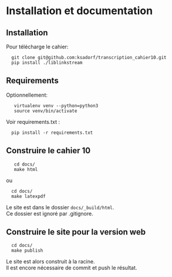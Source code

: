 # Installation et documentation


## Installation


Pour télécharge le cahier: 

```
  git clone git@github.com:ksadorf/transcription_cahier10.git  
  pip install ./liblinkstream  
 ```


## Requirements

Optionnellement:

```
   virtualenv venv --python=python3
   source venv/bin/activate
```


Voir requirements.txt :

```
  pip install -r requirements.txt
```

## Construire le cahier 10

```
   cd docs/
   make html
```
ou
```
  cd docs/
  make latexpdf
```

Le site est dans le dossier ``docs/_build/html``.  
Ce dossier est ignoré par .gitignore.

## Construire le site pour la version web

```
  cd docs/
  make publish
```

Le site est alors construit à la racine.  
Il est encore nécessaire de commit et push le résultat.
